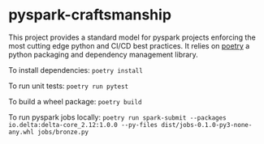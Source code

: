 # pyspark-craftsmanship

This project provides a standard model for pyspark projects enforcing the most cutting edge python and CI/CD best practices. It relies on [poetry](https://python-poetry.org/) a python packaging and dependency management library.

To install dependencies: `poetry install`

To run unit tests: `poetry run pytest`

To build a wheel package: `poetry build`

To run pyspark jobs locally: `poetry run spark-submit --packages io.delta:delta-core_2.12:1.0.0 --py-files dist/jobs-0.1.0-py3-none-any.whl jobs/bronze.py`
